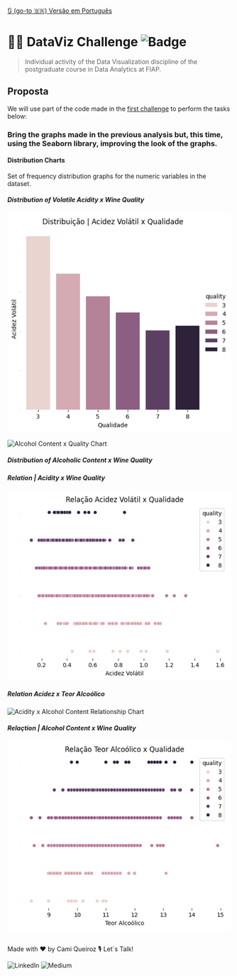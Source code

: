 [🔃 (go-to 🇧🇷) Versão em Português](https://github.com/camimq/fiap_wine_data_viz/blob/main/README_pt-BR.md)

# 👩‍💻 DataViz Challenge ![Badge](https://img.shields.io/static/v1?label=license&message=MIT&color=0677B9)

> Individual activity of the Data Visualization discipline of the postgraduate course in Data Analytics at FIAP.

## Proposta

We will use part of the code made in the [first challenge](https://github.com/camimq/fiap_wine) to perform the tasks below:

### Bring the graphs made in the previous analysis but, this time, using the Seaborn library, improving the look of the graphs.

#### Distribution Charts
Set of frequency distribution graphs for the numeric variables in the dataset.

##### Distribution of Volatile Acidity x Wine Quality

![Graph of Distribution of Volatile Acidity x Wine Quality](plots/dist_acidez_volatil_x_qualidade.png)

![Alcohol Content x Quality Chart](plots/dist_teor_alcoolico_x_qualidade.png.png)


##### Distribution of Alcoholic Content x Wine Quality

##### Relation | Acidity x Wine Quality

![Acidity x Wine Quality Relationship Chart](plots/rel_acidez_x_qualidade.png)

##### Relation Acidez x Teor Alcoólico

![Acidity x Alcohol Content Relationship Chart](plots/rel_acidez_x_teor.png)

##### Relaçtion | Alcohol Content x Wine Quality

![Chart of the Relationship of Alcoholic Content x Wine Quality](plots/rel_teor_x_qualidade.png)

##

Made with ❤️ by Cami Queiroz 🎙 Let´s Talk!

![LinkedIn](https://img.shields.io/badge/linkedin-%230077B5.svg?style=for-the-badge&logo=linkedin&logoColor=white&link=https://www.linkedin.com/in/camilaqueiroz)  ![Medium](https://img.shields.io/badge/Medium-12100E?style=for-the-badge&logo=medium&logoColor=white&https://medium.com/@camimq/)